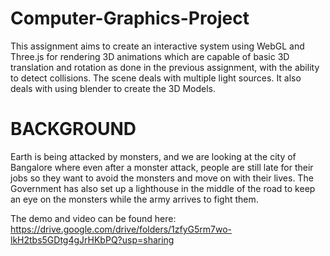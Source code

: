 # Computer-Graphics-Project

This assignment aims to create an interactive system using WebGL and Three.js 
for rendering 3D animations which are capable of basic 3D translation and rotation as done in the previous assignment,
with the ability to detect collisions. The scene deals with multiple light sources. It also deals with using blender to create the 3D Models.


# BACKGROUND
Earth is being attacked by monsters, and we are looking at the city of Bangalore where even after a monster attack,
people are still late for their jobs so they want to avoid the monsters and move on with their lives. 
The Government has also set up a lighthouse in the middle of the road to keep an eye on the monsters while the army arrives to fight them.

The demo and video can be found here: https://drive.google.com/drive/folders/1zfyG5rm7wo-lkH2tbs5GDtg4gJrHKbPQ?usp=sharing

